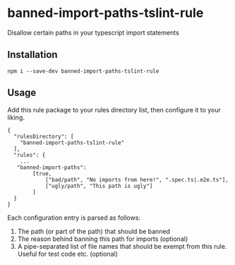 # banned-import-paths-tslint-rule

Disallow certain paths in your typescript import statements

## Installation

`npm i --save-dev banned-import-paths-tslint-rule`


## Usage

Add this rule package to your rules directory list, then configure it to your liking.

```
{
  "rulesDirectory": [
    "banned-import-paths-tslint-rule"
  ],
  "rules": {
	...
   "banned-import-paths": 
   		[true,
		    ["bad/path", "No imports from here!", ".spec.ts|.e2e.ts"],
		    ["ugly/path", "This path is ugly"]
		]
  }
}
```

Each configuration entry is parsed as follows:

1. The path (or part of the path) that should be banned
2. The reason behind banning this path for imports (optional)
3. A pipe-separated list of file names that should be exempt from this rule. Useful for test code etc. (optional)